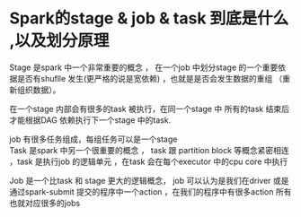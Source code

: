 # Spark的stage & job & task 到底是什么 ,以及划分原理

Stage 是spark 中一个非常重要的概念 ，
在一个job 中划分stage 的一个重要依据是否有shuflle 发生(更严格的说是宽依赖) ，也就是是否会发生数据的重组 （重新组织数据）。

在一个stage 内部会有很多的task 被执行，在同一个stage 中 所有的task 结束后才能根据DAG 依赖执行下一个stage 中的task.

job 有很多任务组成，每组任务可以是一个stage   
Task 是spark 中另一个很重要的概念 ，
task 跟 partition  block 等概念紧密相连 ，task 是执行job 的逻辑单元 ，在task 会在每个executor 中的cpu core 中执行  

Job 是一个比task 和 stage 更大的逻辑概念，
job 可以认为是我们在driver 或是通过spark-submit 提交的程序中一个action ，在我们的程序中有很多action  所有也就对应很多的jobs
